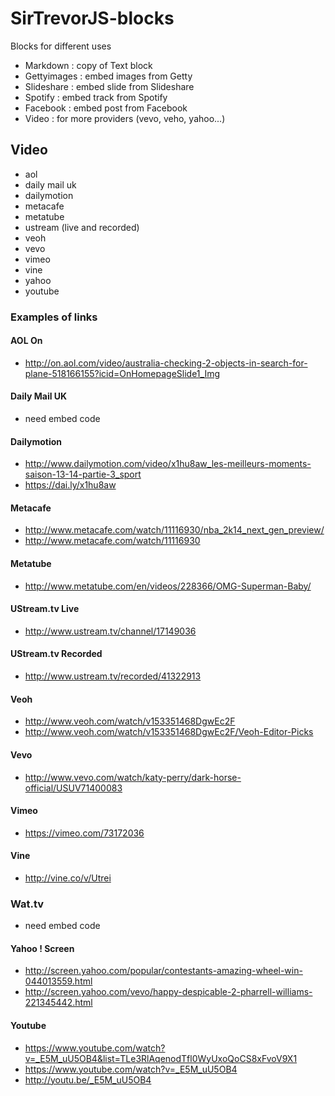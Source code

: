 SirTrevorJS-blocks
==================

Blocks for different uses

 * Markdown : copy of Text block
 * Gettyimages : embed images from Getty
 * Slideshare : embed slide from Slideshare
 * Spotify : embed track from Spotify
 * Facebook : embed post from Facebook
 * Video : for more providers (vevo, veho, yahoo...)

## Video

 * aol
 * daily mail uk
 * dailymotion
 * metacafe
 * metatube
 * ustream (live and recorded)
 * veoh
 * vevo
 * vimeo
 * vine
 * yahoo
 * youtube

### Examples of links

#### AOL On

 * http://on.aol.com/video/australia-checking-2-objects-in-search-for-plane-518166155?icid=OnHomepageSlide1_Img

#### Daily Mail UK

 * need embed code

#### Dailymotion

 * http://www.dailymotion.com/video/x1hu8aw_les-meilleurs-moments-saison-13-14-partie-3_sport
 * https://dai.ly/x1hu8aw

#### Metacafe

 * http://www.metacafe.com/watch/11116930/nba_2k14_next_gen_preview/
 * http://www.metacafe.com/watch/11116930

#### Metatube

 * http://www.metatube.com/en/videos/228366/OMG-Superman-Baby/

#### UStream.tv Live

 * http://www.ustream.tv/channel/17149036

#### UStream.tv Recorded

 * http://www.ustream.tv/recorded/41322913

#### Veoh

 * http://www.veoh.com/watch/v153351468DgwEc2F
 * http://www.veoh.com/watch/v153351468DgwEc2F/Veoh-Editor-Picks

#### Vevo

 * http://www.vevo.com/watch/katy-perry/dark-horse-official/USUV71400083

#### Vimeo

 * https://vimeo.com/73172036

#### Vine

 * http://vine.co/v/Utrei

### Wat.tv

 * need embed code

#### Yahoo ! Screen

 * http://screen.yahoo.com/popular/contestants-amazing-wheel-win-044013559.html
 * http://screen.yahoo.com/vevo/happy-despicable-2-pharrell-williams-221345442.html

#### Youtube

 * https://www.youtube.com/watch?v=_E5M_uU5OB4&list=TLe3RlAqenodTfl0WyUxoQoCS8xFvoV9X1
 * https://www.youtube.com/watch?v=_E5M_uU5OB4
 * http://youtu.be/_E5M_uU5OB4

